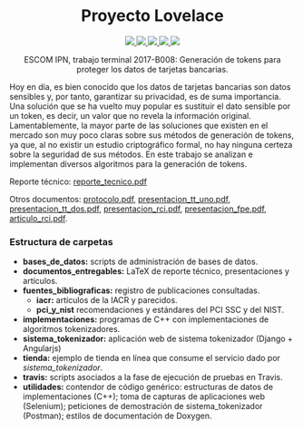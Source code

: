 <h1 align="center">
  Proyecto Lovelace
</h1>

<p align="center">
  <a href="https://travis-ci.com/RQF7/proyecto_lovelace" alt="">
     <img src="https://travis-ci.com/RQF7/proyecto_lovelace.svg?token=57K77bpWmFas4ams6Ewm&branch=master"/>
  </a>
  <a href="https://github.com/RQF7/proyecto_lovelace/commits/master" alt="">
     <img src="https://img.shields.io/github/last-commit/RQF7/proyecto_lovelace.svg?style=flat-square&label=%C3%9Altimo+commit"/>
  </a>
  <a href="https://github.com/RQF7/proyecto_lovelace/search?l=tex" alt="">
     <img src="https://img.shields.io/github/languages/code-size/RQF7/proyecto_lovelace.svg?style=flat-square&label=Tama%C3%B1o+del+c%C3%B3digo"/>
  </a>
  <a href="https://github.com/RQF7/proyecto_lovelace/search?l=tex" alt="">
     <img src="https://img.shields.io/github/languages/count/RQF7/proyecto_lovelace.svg?style=flat-square&label=N%C3%BAmero+de+lenguajes"/>
  </a>
  <a href="https://github.com/RQF7/proyecto_lovelace/search?l=tex" alt="">
     <img src="https://img.shields.io/github/languages/top/RQF7/proyecto_lovelace.svg?style=flat-square&colorB=ff8024"/>
  </a>
</p>

<p align="center">
  ESCOM IPN, trabajo terminal 2017-B008:
  Generación de tokens para proteger los datos de tarjetas bancarias.
</p>

Hoy en día, es bien conocido que los datos de tarjetas bancarias son datos
sensibles y, por tanto, garantizar su privacidad, es de suma importancia. Una
solución que se ha vuelto muy popular es sustituir el dato sensible por un
token, es decir, un valor que no revela la información original.
Lamentablemente, la mayor parte de las soluciones que existen en el mercado son
muy poco claras sobre sus métodos de generación de tokens, ya que, al no
existir un estudio criptográfico formal, no hay ninguna certeza sobre la
seguridad de sus métodos. En este trabajo se analizan e implementan
diversos algoritmos para la generación de tokens.

Reporte técnico:
[reporte_tecnico.pdf](documentos_entregables/reporte_tecnico/reporte_tecnico.pdf)

Otros documentos:
[protocolo.pdf](documentos_entregables/protocolo.pdf),
[presentacion_tt_uno.pdf](documentos_entregables/presentacion_tt_uno/presentacion_tt_uno.pdf),
[presentacion_tt_dos.pdf](documentos_entregables/presentacion_tt_dos/presentacion_tt_dos.pdf),
[presentacion_rci.pdf](documentos_entregables/presentacion_rci/presentacion_rci.pdf),
[presentacion_fpe.pdf](documentos_entregables/presentacion_fpe/presentacion_fpe.pdf),
[articulo_rci.pdf](documentos_entregables/articulo_rci.pdf).

### Estructura de carpetas

* **bases_de_datos:** scripts de administración de bases de datos.
* **documentos_entregables:** LaTeX de reporte técnico, presentaciones y
  artículos.
* **fuentes_bibliograficas:** registro de publicaciones consultadas.
  * **iacr:** artículos de la IACR y parecidos.
  * **pci_y_nist** recomendaciones y estándares del PCI SSC y del NIST.
* **implementaciones:** programas de C++ con implementaciones de algoritmos
  tokenizadores.
* **sistema_tokenizador:** aplicación web de sistema tokenizador
  (Django + Angularjs)
* **tienda:** ejemplo de tienda en línea que consume el servicio dado
  por *sistema_tokenizador*.
* **travis:** scripts asociados a la fase de ejecución de pruebas en Travis.
* **utilidades:** contendor de código genérico: estructuras de datos de
  implementaciones (C++); toma de capturas de aplicaciones web (Selenium);
  peticiones de demostración de sistema_tokenizador (Postman); estilos de
  documentación de Doxygen.
